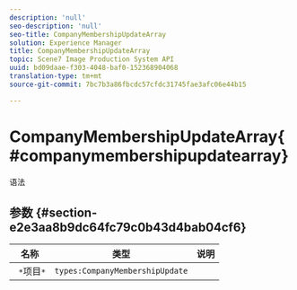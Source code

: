 ```yaml
---
description: 'null'
seo-description: 'null'
seo-title: CompanyMembershipUpdateArray
solution: Experience Manager
title: CompanyMembershipUpdateArray
topic: Scene7 Image Production System API
uuid: bd09daae-f303-4048-baf0-152368904068
translation-type: tm+mt
source-git-commit: 7bc7b3a86fbcdc57cfdc31745fae3afc06e44b15

---
```



# CompanyMembershipUpdateArray{#companymembershipupdatearray}

语法

## 参数 {#section-e2e3aa8b9dc64fc79c0b43d4bab04cf6}

| 名称 | 类型 | 说明 |
|---|---|---|
| ` *`项目`*` | `types:CompanyMembershipUpdate` |  |

